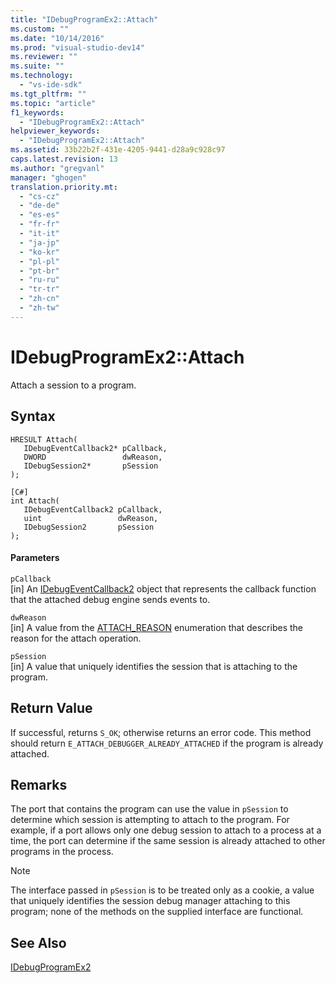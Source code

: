 ```yaml
---
title: "IDebugProgramEx2::Attach"
ms.custom: ""
ms.date: "10/14/2016"
ms.prod: "visual-studio-dev14"
ms.reviewer: ""
ms.suite: ""
ms.technology: 
  - "vs-ide-sdk"
ms.tgt_pltfrm: ""
ms.topic: "article"
f1_keywords: 
  - "IDebugProgramEx2::Attach"
helpviewer_keywords: 
  - "IDebugProgramEx2::Attach"
ms.assetid: 33b22b2f-431e-4205-9441-d28a9c928c97
caps.latest.revision: 13
ms.author: "gregvanl"
manager: "ghogen"
translation.priority.mt: 
  - "cs-cz"
  - "de-de"
  - "es-es"
  - "fr-fr"
  - "it-it"
  - "ja-jp"
  - "ko-kr"
  - "pl-pl"
  - "pt-br"
  - "ru-ru"
  - "tr-tr"
  - "zh-cn"
  - "zh-tw"
---
```

# IDebugProgramEx2::Attach
Attach a session to a program.  
  
## Syntax  
  
```cpp#  
HRESULT Attach(   
   IDebugEventCallback2* pCallback,  
   DWORD                 dwReason,  
   IDebugSession2*       pSession  
);  
```  
  
```  
[C#]  
int Attach(   
   IDebugEventCallback2 pCallback,  
   uint                 dwReason,  
   IDebugSession2       pSession  
);  
```  
  
#### Parameters  
 `pCallback`  
 [in] An [IDebugEventCallback2](../extensibility/idebugeventcallback2.md) object that represents the callback function that the attached debug engine sends events to.  
  
 `dwReason`  
 [in] A value from the [ATTACH_REASON](../extensibility/attach_reason.md) enumeration that describes the reason for the attach operation.  
  
 `pSession`  
 [in] A value that uniquely identifies the session that is attaching to the program.  
  
## Return Value  
 If successful, returns `S_OK`; otherwise returns an error code. This method should return `E_ATTACH_DEBUGGER_ALREADY_ATTACHED` if the program is already attached.  
  
## Remarks  
 The port that contains the program can use the value in `pSession` to determine which session is attempting to attach to the program. For example, if a port allows only one debug session to attach to a process at a time, the port can determine if the same session is already attached to other programs in the process.  
  
> [!NOTE]
>  The interface passed in `pSession` is to be treated only as a cookie, a value that uniquely identifies the session debug manager attaching to this program; none of the methods on the supplied interface are functional.  
  
## See Also  
 [IDebugProgramEx2](../extensibility/idebugprogramex2.md)